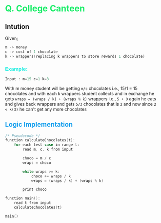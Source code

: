 # <span style="color:#1AED69"> Q. **College Canteen**</span>


## **Intution**
Given;
```cpp
m -> money
c -> cost of 1 chocolate
k -> wrappers(replacing k wrappers to store rewards 1 chocolate) 
```

### <span style="color:#1AEDE0"> Example: </span>
```cpp
Input : m=15 c=1 k=3
```
With m money student will be getting `m/c` chocolates i.e., 15/1 = 15 chocolates
and with each k wrappers student collects and in exchange he gets `wraps = (wraps / k) + (wraps % k)` wrappers i.e., `5 + 0` again he eats and gives back wrappers and gets `5/3` chocolates that is `2` and now since `2 < k(3)` he can't get any more chocolates

## <span style="color:#1AA1ED"> **Logic Implementation** </span>


```cpp
/* Pseudocode */
function calculateChocolates(t):
    for each test case in range t:
        read m, c, k from input

        choco = m / c
        wraps = choco

        while wraps >= k:
            choco += wraps / k
            wraps = (wraps / k) + (wraps % k)

        print choco

function main():
    read t from input
    calculateChocolates(t)

main()
